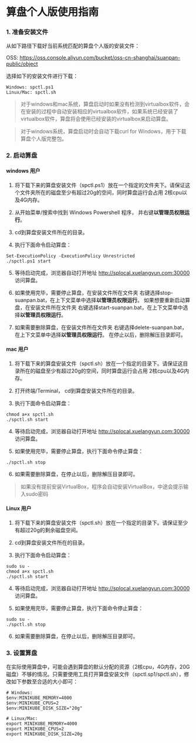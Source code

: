 # 算盘个人版使用指南

### 1. 准备安装文件 ###

从如下路径下载好当前系统匹配的算盘个人版的安装文件：

OSS: https://oss.console.aliyun.com/bucket/oss-cn-shanghai/suanpan-public/object

选择如下的安装文件进行下载：
```
Windows: spctl.ps1
Linux/Mac: spctl.sh
```
> 对于windows和mac系统，算盘启动时如果没有检测到virtualbox软件，会在安装的过程中自动安装相应的virtualbox软件，如果系统已经安装了virtualbox软件，算盘将会使用已经安装的virtualbox来启动算盘。

> 对于windows系统，算盘启动时会自动下载curl for Windows，用于下载算盘个人版完整包。

### 2. 启动算盘 ###

#### windows 用户 ####
1. 将下载下来的算盘安装文件（spctl.ps1）放在一个指定的文件夹下。请保证这个文件夹所在的磁盘至少有超过20g的空间，同时算盘运行会占用
2核cpu以及4G内存。

2. 从开始菜单/搜索中找到 Windows Powershell 程序， 并右键**以管理员权限运行**。

3. cd到算盘安装文件所在的目录。

4. 执行下面命令启动算盘：
```
Set-ExecutionPolicy -ExecutionPolicy Unrestricted
./spctl.ps1 start
```

5. 等待启动完成，浏览器自动打开地址 http://splocal.xuelangyun.com:30000 访问算盘。

6. 如果使用完毕，需要停止算盘，在安装文件所在文件夹 右键选择stop-suanpan.bat，在上下文菜单中选择**以管理员权限运行**。
如果想要重新启动算盘，在安装文件所在文件夹 右键选择start-suanpan.bat，在上下文菜单中选择**以管理员权限运行**。

7. 如果需要删除算盘，在安装文件所在文件夹 右键选择delete-suanpan.bat，在上下文菜单中选择**以管理员权限运行**。 在停止以后，删除解压目录即可。

#### mac 用户 ####
1. 将下载下来的算盘安装文件（spctl.sh）放在一个指定的目录下。请保证这目录所在的磁盘至少有超过20g的空间，同时算盘运行会占用
2核cpu以及4G内存。

2. 打开终端/Terminal， cd到算盘安装文件所在的目录。

3. 执行下面命令启动算盘：
```
chmod a+x spctl.sh
./spctl.sh start
```

4. 等待启动完成，浏览器自动打开地址 http://splocal.xuelangyun.com:30000 访问算盘。

5. 如果使用完毕，需要停止算盘，执行下面命令停止算盘：
```
./spctl.sh stop
```
6. 如果需要删除算盘，在停止以后，删除解压目录即可。

> 如果没有提前安装VirtualBox，程序会自动安装VirtualBox，中途会提示输入sudo密码

#### Linux 用户 ####
1. 将下载下来的算盘安装文件（spctl.sh）放在一个指定的目录下。请保证至少有超过20g的剩余磁盘空间。

2. cd到算盘安装文件所在的目录。

3. 执行下面命令启动算盘：
```
sudo su -
chmod a+x spctl.sh
./spctl.sh start
```

4. 等待启动完成，浏览器自动打开地址 http://splocal.xuelangyun.com:30000 访问算盘。

5. 如果使用完毕，需要停止算盘，执行下面命令停止算盘：
```
sudo su -
./spctl.sh stop
```
6. 如果需要删除算盘，在停止以后，删除解压目录即可。

### 3. 设置算盘 ###
在实际使用算盘中，可能会遇到算盘的默认分配的资源（2核cpu，4G内存，20G磁盘）不够的情况。只需要使用工具打开算盘安装文件（spctl.sp1/spctl.sh），修改如下参数至合适的大小即可：
```
# Windows: 
$env:MINIKUBE_MEMORY=4000
$env:MINIKUBE_CPUS=2
$env:MINIKUBE_DISK_SIZE="20g"

# Linux/Mac: 
export MINIKUBE_MEMORY=4000
export MINIKUBE_CPUS=2
export MINIKUBE_DISK_SIZE=20g
```



